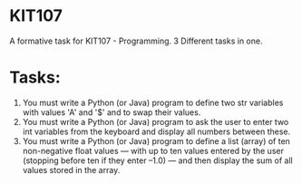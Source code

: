 # KIT107
A formative task for KIT107 - Programming. 3 Different tasks in one.
# Tasks:
1. You must write a Python (or Java) program to define two str variables with values
'A' and '$' and to swap their values.
2. You must write a Python (or Java) program to ask the user to enter two int variables
from the keyboard and display all numbers between these.
3. You must write a Python (or Java) program to define a list (array) of ten non-negative
float values — with up to ten values entered by the user (stopping before ten if they
enter –1.0) — and then display the sum of all values stored in the array.

